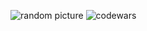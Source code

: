 ![random picture](https://picsum.photos/800/300)
![codewars](https://www.codewars.com/users/Kman-Kid/badges/large)
